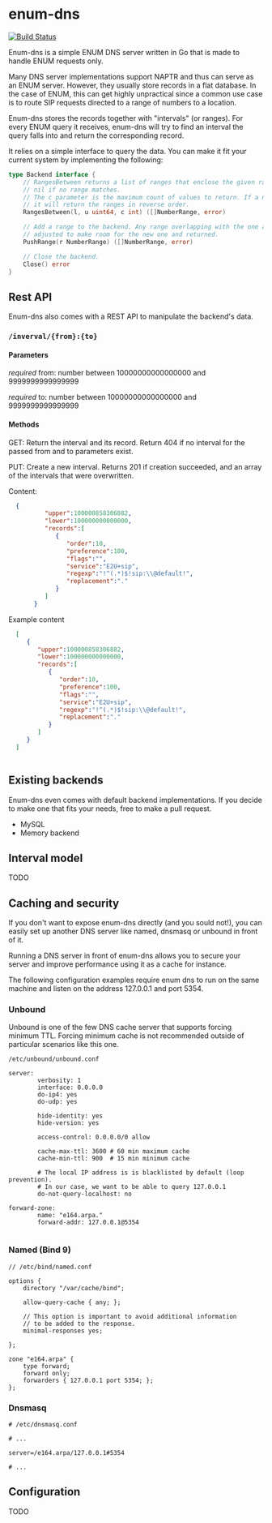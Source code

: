 # enum-dns

[![Build Status](https://travis-ci.org/hadrienk/enum-dns.svg?branch=master)](https://travis-ci.org/hadrienk/enum-dns)

Enum-dns is a simple ENUM DNS server written in Go that is made to handle ENUM requests only.
 
Many DNS server implementations support NAPTR and thus can serve as an ENUM server. However, they usually store records in a flat database. In the case of ENUM, this can get highly unpractical since a common use case is to route SIP requests directed to a range of numbers to a location.

Enum-dns stores the records together with "intervals" (or ranges). For every ENUM query it receives, enum-dns will try to find an interval the query falls into and return the corresponding record.
  
It relies on a simple interface to query the data. You can make it fit your current system by implementing the following: 
  
```go
type Backend interface {
    // RangesBetween returns a list of ranges that enclose the given range l(ower) to u(pper) or
	// nil if no range matches.
	// The c parameter is the maximum count of values to return. If a negative c value is used
	// it will return the ranges in reverse order.
	RangesBetween(l, u uint64, c int) ([]NumberRange, error)

	// Add a range to the backend. Any range overlapping with the one added will be deleted or
	// adjusted to make room for the new one and returned.
	PushRange(r NumberRange) ([]NumberRange, error)

	// Close the backend.
	Close() error
}
```

## Rest API

Enum-dns also comes with a REST API to manipulate the backend's data. 

### `/inverval/{from}:{to}`

#### Parameters

 *required*
 from: number between 10000000000000000 and 9999999999999999
  
  *required*
  to: number between 10000000000000000 and 9999999999999999 

#### Methods
  
  GET: Return the interval and its record. Return 404 if no interval for the passed from and to parameters exist.
  
  PUT: Create a new interval. Returns 201 if creation succeeded, and an array of the intervals that were overwritten.
  
  Content: 
  
```json
  {
          "upper":100000858306882,
          "lower":100000000000000,
          "records":[
             {
                "order":10,
                "preference":100,
                "flags":"",
                "service":"E2U+sip",
                "regexp":"!^(.*)$!sip:\\@default!",
                "replacement":"."
             }
          ]
       }
```  
  Example content
  
```json
  [
     {
        "upper":100000858306882,
        "lower":100000000000000,
        "records":[
           {
              "order":10,
              "preference":100,
              "flags":"",
              "service":"E2U+sip",
              "regexp":"!^(.*)$!sip:\\@default!",
              "replacement":"."
           }
        ]
     }
  ]
  
```

 
## Existing backends

Enum-dns even comes with default backend implementations. If you decide to make one that fits your needs, free to make a pull request.
 
* MySQL
* Memory backend

## Interval model

TODO  

## Caching and security

If you don't want to expose enum-dns directly (and you sould not!), you can easily set up another DNS server like named, dnsmasq or unbound in front of it.
 
 Running a DNS server in front of enum-dns allows you to secure your server and improve performance using it as a cache for instance.

The following configuration examples require enum dns to run on the same machine and listen on the address 127.0.0.1 and port 5354.

### Unbound

Unbound is one of the few DNS cache server that supports forcing minimum TTL. Forcing minimum cache is not recommended outside of particular scenarios like this one. 

```
/etc/unbound/unbound.conf

server:
        verbosity: 1
        interface: 0.0.0.0
        do-ip4: yes
        do-udp: yes
        
        hide-identity: yes
        hide-version: yes
        
        access-control: 0.0.0.0/0 allow
        
        cache-max-ttl: 3600 # 60 min maximum cache
        cache-min-ttl: 900  # 15 min minimum cache
        
        # The local IP address is is blacklisted by default (loop prevention).
        # In our case, we want to be able to query 127.0.0.1
        do-not-query-localhost: no
        
forward-zone:
        name: "e164.arpa."
        forward-addr: 127.0.0.1@5354
        
```

### Named (Bind 9)

```
// /etc/bind/named.conf

options {
    directory "/var/cache/bind";
    
    allow-query-cache { any; };
    
    // This option is important to avoid additional information
    // to be added to the response.
    minimal-responses yes;
    
};

zone "e164.arpa" {
    type forward;
    forward only;
    forwarders { 127.0.0.1 port 5354; };
};

```

### Dnsmasq

```
# /etc/dnsmasq.conf

# ...

server=/e164.arpa/127.0.0.1#5354

# ...
```

## Configuration

TODO